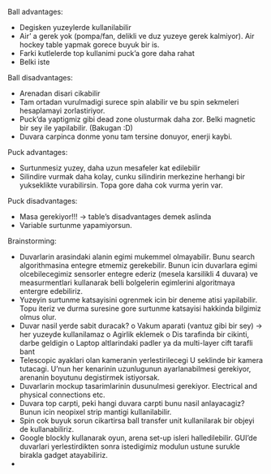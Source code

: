 Ball advantages:
-	Degisken yuzeylerde kullanilabilir
-	Air’ a gerek yok (pompa/fan, delikli ve duz yuzeye gerek kalmiyor). Air hockey table yapmak gorece buyuk bir is.
-	Farki kutlelerde top kullanimi puck’a gore daha rahat
-	Belki iste

Ball disadvantages:
-	Arenadan disari cikabilir
-	Tam ortadan vurulmadigi surece spin alabilir ve bu spin sekmeleri hesaplamayi zorlastiriyor.
-	Puck’da yaptigmiz gibi dead zone olusturmak daha zor. Belki magnetic bir sey ile yapilabilir. (Bakugan :D)
-	Duvara carpinca donme yonu tam tersine donuyor, enerji kaybi.

Puck advantages:
-	Surtunmesiz yuzey, daha uzun mesafeler kat edilebilir
-	Silindire vurmak daha kolay, cunku silindirin merkezine herhangi bir yukseklikte vurabilirsin. Topa gore daha cok vurma yerin var.

Puck disadvantages:
-	Masa gerekiyor!!! -> table’s disadvantages demek aslinda
-	Variable surtunme yapamiyorsun.







Brainstorming:
-	Duvarlarin arasindaki alanin egimi mukemmel olmayabilir. Bunu search algorithmasina entegre etmemiz gerekebilir. Bunun icin duvarlara egimi olcebilecegimiz sensorler entegre ederiz (mesela karsilikli 4 duvara) ve measurmentlari kullanarak belli bolgelerin egimlerini algoritmaya entergre edebiliriz. 
-	Yuzeyin surtunme katsayisini ogrenmek icin bir deneme atisi yapilabilir. Topu iteriz ve durma suresine gore surtunme katsayisi hakkinda bilgimiz olmus olur.
-	Duvar nasil yerde sabit duracak?
o	Vakum aparati (vantuz gibi bir sey) -> her yuzeyde kullanilamaz
o	Agirlik eklemek
o	Dis tarafinda bir cikinti, darbe geldigin
o	Laptop altlarindaki padler  ya da multi-layer cift tarafli bant
-	Telescopic ayaklari olan kameranin yerlestirilecegi U seklinde bir kamera tutacagi. U’nun her kenarinin uzunlugunun ayarlanabilmesi gerekiyor, arenanin boyutunu degistirmek istiyorsak.
-	Duvarlarin mockup tasarimlarinin dusunulmesi gerekiyor. Electrical and physical connections etc. 
-	Duvara top carpti, peki hangi duvara carpti bunu nasil anlayacagiz? Bunun icin neopixel strip mantigi kullanilabilir.
-	Spin cok buyuk sorun cikartirsa ball transfer unit kullanilarak bir objeyi de kullanabiliriz. 
-	Google blockly kullanarak oyun, arena set-up isleri halledilebilir. GUI’de duvarlari yerlestirdikten sonra istedigimiz modulun ustune surukle birakla gadget atayabiliriz. 
-	

